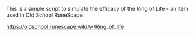 This is a simple script to simulate the efficacy of the Ring of Life - an item used in Old School RuneScape. 

https://oldschool.runescape.wiki/w/Ring_of_life
